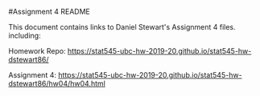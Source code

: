 #Assignment 4 README

This document contains links to Daniel Stewart's Assignment 4 files. including:

Homework Repo:
https://stat545-ubc-hw-2019-20.github.io/stat545-hw-dstewart86/

Assignment 4:
https://stat545-ubc-hw-2019-20.github.io/stat545-hw-dstewart86/hw04/hw04.html